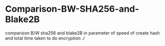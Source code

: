 # Comparison-BW-SHA256-and-Blake2B
comparison B/W sha256 and blake2B in parameter of speed of create hash and total time taken to do encryption
./

